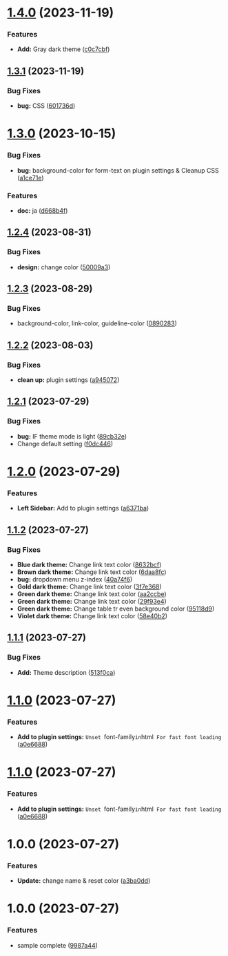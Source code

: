 # [1.4.0](https://github.com/YU000jp/logseq-theme-classic-dark-theme-pack/compare/v1.3.1...v1.4.0) (2023-11-19)


### Features

* **Add:** Gray dark theme ([c0c7cbf](https://github.com/YU000jp/logseq-theme-classic-dark-theme-pack/commit/c0c7cbf5f88bbf11cc0362ec6ab57be62d3c15fd))

## [1.3.1](https://github.com/YU000jp/logseq-theme-classic-dark-theme-pack/compare/v1.3.0...v1.3.1) (2023-11-19)


### Bug Fixes

* **bug:** CSS ([601736d](https://github.com/YU000jp/logseq-theme-classic-dark-theme-pack/commit/601736dfb25c5b76d7af45a4c88a24e07ad657f3))

# [1.3.0](https://github.com/YU000jp/logseq-theme-classic-dark-theme-pack/compare/v1.2.4...v1.3.0) (2023-10-15)


### Bug Fixes

* **bug:** background-color for form-text on plugin settings & Cleanup CSS ([a1ce71e](https://github.com/YU000jp/logseq-theme-classic-dark-theme-pack/commit/a1ce71ee257c4642edc908586e9b59395adfc02d))


### Features

* **doc:** ja ([d668b4f](https://github.com/YU000jp/logseq-theme-classic-dark-theme-pack/commit/d668b4f8f0f06e4672152c8f495dbbf57a56a272))

## [1.2.4](https://github.com/YU000jp/logseq-theme-classic-dark-theme-pack/compare/v1.2.3...v1.2.4) (2023-08-31)


### Bug Fixes

* **design:** change color ([50009a3](https://github.com/YU000jp/logseq-theme-classic-dark-theme-pack/commit/50009a387d5a4c927f886a66a3ad95dc4b3415ee))

## [1.2.3](https://github.com/YU000jp/logseq-theme-classic-dark-theme-pack/compare/v1.2.2...v1.2.3) (2023-08-29)


### Bug Fixes

* background-color, link-color, guideline-color ([0890283](https://github.com/YU000jp/logseq-theme-classic-dark-theme-pack/commit/0890283c98dd1f9cd29b497eb68568fcf428855c))

## [1.2.2](https://github.com/YU000jp/logseq-theme-classic-dark-theme-pack/compare/v1.2.1...v1.2.2) (2023-08-03)


### Bug Fixes

* **clean up:** plugin settings ([a945072](https://github.com/YU000jp/logseq-theme-classic-dark-theme-pack/commit/a945072dae07e39699dcd5424610c49a2a7cb5e9))

## [1.2.1](https://github.com/YU000jp/logseq-theme-classic-dark-theme-pack/compare/v1.2.0...v1.2.1) (2023-07-29)


### Bug Fixes

* **bug:** IF theme mode is light ([89cb32e](https://github.com/YU000jp/logseq-theme-classic-dark-theme-pack/commit/89cb32e9dd4ddf299abad87a9f5c752e25e3083e))
* Change default setting ([f0dc446](https://github.com/YU000jp/logseq-theme-classic-dark-theme-pack/commit/f0dc4469445f01f319bcb34ae56726f0d91a109d))

# [1.2.0](https://github.com/YU000jp/logseq-theme-classic-dark-theme-pack/compare/v1.1.2...v1.2.0) (2023-07-29)


### Features

* **Left Sidebar:** Add to plugin settings ([a6371ba](https://github.com/YU000jp/logseq-theme-classic-dark-theme-pack/commit/a6371baa43c0cdd586d023b735059cd405bf1312))

## [1.1.2](https://github.com/YU000jp/logseq-theme-classic-dark-theme-pack/compare/v1.1.1...v1.1.2) (2023-07-27)


### Bug Fixes

* **Blue dark theme:** Change link text color ([8632bcf](https://github.com/YU000jp/logseq-theme-classic-dark-theme-pack/commit/8632bcfbdbbad4f00860dfe3716fda6f7509820d))
* **Brown dark theme:** Change link text color ([6daa8fc](https://github.com/YU000jp/logseq-theme-classic-dark-theme-pack/commit/6daa8fcc53b9b3fd52194400844bbea8c6812cfd))
* **bug:** dropdown menu z-index ([40a74f6](https://github.com/YU000jp/logseq-theme-classic-dark-theme-pack/commit/40a74f6b281d2f44f0e23d45d3554c4886835c64))
* **Gold dark theme:** Change link text color ([3f7e368](https://github.com/YU000jp/logseq-theme-classic-dark-theme-pack/commit/3f7e368cfa3966fda09205b730ea29f3f0eba6df))
* **Green dark theme:** Change link text color ([aa2ccbe](https://github.com/YU000jp/logseq-theme-classic-dark-theme-pack/commit/aa2ccbeacf570298b752959a30c16b8d86a7fb16))
* **Green dark theme:** Change link text color ([29f93e4](https://github.com/YU000jp/logseq-theme-classic-dark-theme-pack/commit/29f93e4024edf35766e964c268c71ad3d5e7e1ee))
* **Green dark theme:** Change table tr even background color ([95118d9](https://github.com/YU000jp/logseq-theme-classic-dark-theme-pack/commit/95118d9a4551b93766f3decc4d4231e1a021f44a))
* **Violet dark theme:** Change link text color ([58e40b2](https://github.com/YU000jp/logseq-theme-classic-dark-theme-pack/commit/58e40b2c2368a9075f8c60c51ef1280dfa219659))

## [1.1.1](https://github.com/YU000jp/logseq-theme-classic-dark-theme-pack/compare/v1.1.0...v1.1.1) (2023-07-27)


### Bug Fixes

* **Add:** Theme description ([513f0ca](https://github.com/YU000jp/logseq-theme-classic-dark-theme-pack/commit/513f0ca65b727d5fc4b803f7e92fdcaf9d24dc84))

# [1.1.0](https://github.com/YU000jp/logseq-theme-classic-dark-theme-pack/compare/v1.0.0...v1.1.0) (2023-07-27)


### Features

* **Add to plugin settings:** `Unset `font-family` in `html` For fast font loading` ([a0e6688](https://github.com/YU000jp/logseq-theme-classic-dark-theme-pack/commit/a0e6688fc73fcf8e9d7167df8a31023704f330df))

# [1.1.0](https://github.com/YU000jp/logseq-theme-classic-dark-theme-pack/compare/v1.0.0...v1.1.0) (2023-07-27)


### Features

* **Add to plugin settings:** `Unset `font-family` in `html` For fast font loading` ([a0e6688](https://github.com/YU000jp/logseq-theme-classic-dark-theme-pack/commit/a0e6688fc73fcf8e9d7167df8a31023704f330df))

# 1.0.0 (2023-07-27)


### Features

* **Update:** change name & reset color ([a3ba0dd](https://github.com/YU000jp/logseq-theme-classic-dark-theme-pack/commit/a3ba0ddcd1c6f992ca1df21af01cadb33621ea84))

# 1.0.0 (2023-07-27)


### Features

* sample complete ([9987a44](https://github.com/YU000jp/logseq-theme-template/commit/9987a442734e0f7765e8b5d23d2f4200a16c4830))
